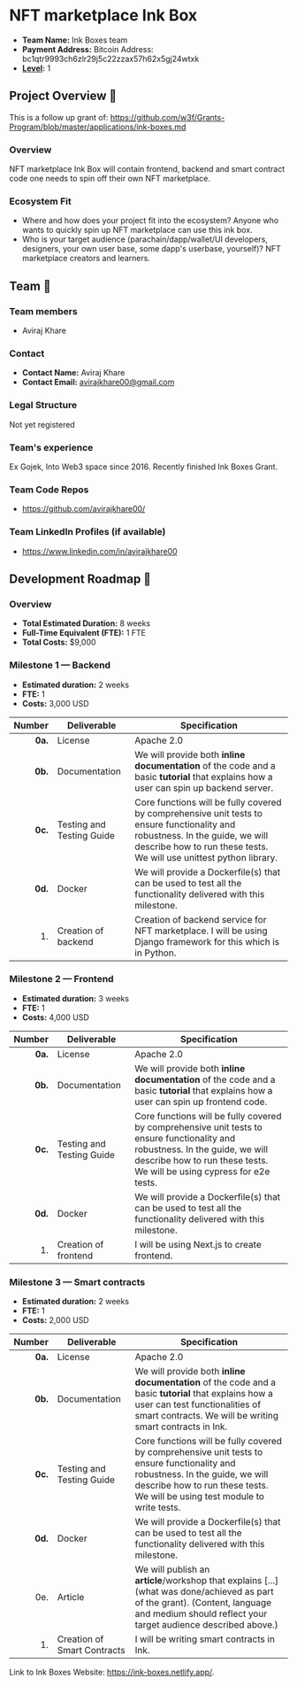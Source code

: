 # NFT marketplace Ink Box

- **Team Name:** Ink Boxes team
- **Payment Address:** Bitcoin Address: bc1qtr9993ch6zlr29j5c22zzax57h62x5gj24wtxk
- **[Level](https://github.com/w3f/Grants-Program/tree/master#level_slider-levels):** 1

## Project Overview :page_facing_up:

This is a follow up grant of: https://github.com/w3f/Grants-Program/blob/master/applications/ink-boxes.md

### Overview

NFT marketplace Ink Box will contain frontend, backend and smart contract code one needs to spin off their own NFT marketplace.

### Ecosystem Fit

 - Where and how does your project fit into the ecosystem?
Anyone who wants to quickly spin up NFT marketplace can use this ink box.
 - Who is your target audience (parachain/dapp/wallet/UI developers, designers, your own user base, some dapp's userbase, yourself)?
NFT marketplace creators and learners.

## Team :busts_in_silhouette:

### Team members

- Aviraj Khare

### Contact

- **Contact Name:** Aviraj Khare
- **Contact Email:** avirajkhare00@gmail.com

### Legal Structure

Not yet registered

### Team's experience

Ex Gojek, Into Web3 space since 2016.
Recently finished Ink Boxes Grant.

### Team Code Repos

- https://github.com/avirajkhare00/

### Team LinkedIn Profiles (if available)

- https://www.linkedin.com/in/avirajkhare00

## Development Roadmap :nut_and_bolt:

### Overview

- **Total Estimated Duration:** 8 weeks
- **Full-Time Equivalent (FTE):**  1 FTE
- **Total Costs:** $9,000

### Milestone 1 — Backend

- **Estimated duration:** 2 weeks
- **FTE:**  1
- **Costs:** 3,000 USD

| Number | Deliverable | Specification |
| -----: | ----------- | ------------- |
| **0a.** | License | Apache 2.0 |
| **0b.** | Documentation | We will provide both **inline documentation** of the code and a basic **tutorial** that explains how a user can spin up backend server. |
| **0c.** | Testing and Testing Guide | Core functions will be fully covered by comprehensive unit tests to ensure functionality and robustness. In the guide, we will describe how to run these tests. We will use unittest python library. |
| **0d.** | Docker | We will provide a Dockerfile(s) that can be used to test all the functionality delivered with this milestone. |
| 1. | Creation of backend | Creation of backend service for NFT marketplace. I will be using Django framework for this which is in Python. |


### Milestone 2 — Frontend

- **Estimated duration:** 3 weeks
- **FTE:**  1
- **Costs:** 4,000 USD

| Number | Deliverable | Specification |
| -----: | ----------- | ------------- |
| **0a.** | License | Apache 2.0 |
| **0b.** | Documentation | We will provide both **inline documentation** of the code and a basic **tutorial** that explains how a user can spin up frontend code. |
| **0c.** | Testing and Testing Guide | Core functions will be fully covered by comprehensive unit tests to ensure functionality and robustness. In the guide, we will describe how to run these tests. We will be using cypress for e2e tests. |
| **0d.** | Docker | We will provide a Dockerfile(s) that can be used to test all the functionality delivered with this milestone. |
| 1. | Creation of frontend | I will be using Next.js to create frontend. |

### Milestone 3 — Smart contracts

- **Estimated duration:** 2 weeks
- **FTE:**  1
- **Costs:** 2,000 USD

| Number | Deliverable | Specification |
| -----: | ----------- | ------------- |
| **0a.** | License | Apache 2.0 |
| **0b.** | Documentation | We will provide both **inline documentation** of the code and a basic **tutorial** that explains how a user can test functionalities of smart contracts. We will be writing smart contracts in Ink. |
| **0c.** | Testing and Testing Guide | Core functions will be fully covered by comprehensive unit tests to ensure functionality and robustness. In the guide, we will describe how to run these tests. We will be using test module to write tests. |
| **0d.** | Docker | We will provide a Dockerfile(s) that can be used to test all the functionality delivered with this milestone. |
| 0e. | Article | We will publish an **article**/workshop that explains [...] (what was done/achieved as part of the grant). (Content, language and medium should reflect your target audience described above.) |
| 1. | Creation of Smart Contracts | I will be writing smart contracts in Ink. |


Link to Ink Boxes Website: https://ink-boxes.netlify.app/.